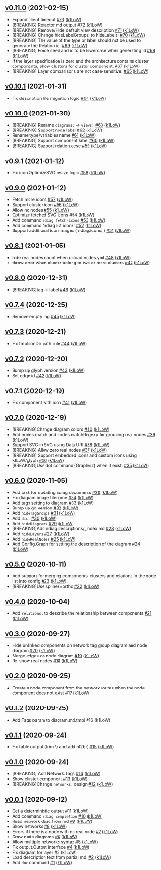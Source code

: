 ## [v0.11.0](https://github.com/k1LoW/ndiag/compare/v0.10.1...v0.11.0) (2021-02-15)

* Expand client timeout [#73](https://github.com/k1LoW/ndiag/pull/73) ([k1LoW](https://github.com/k1LoW))
* [BREAKING] Refactor md output [#72](https://github.com/k1LoW/ndiag/pull/72) ([k1LoW](https://github.com/k1LoW))
* [BREAKING] Remove/Hide default view description [#71](https://github.com/k1LoW/ndiag/pull/71) ([k1LoW](https://github.com/k1LoW))
* [BREAKING] Change hideLabelGroups: to hideLabels: [#70](https://github.com/k1LoW/ndiag/pull/70) ([k1LoW](https://github.com/k1LoW))
* [BREAKING] The value of the type or label should not be used to generate the Relation id. [#69](https://github.com/k1LoW/ndiag/pull/69) ([k1LoW](https://github.com/k1LoW))
* [BREAKING] Force seed and id to be lowercase when generating id [#68](https://github.com/k1LoW/ndiag/pull/68) ([k1LoW](https://github.com/k1LoW))
* If the layer specification is zero and the architecture contains cluster components, show clusters for cluster component. [#67](https://github.com/k1LoW/ndiag/pull/67) ([k1LoW](https://github.com/k1LoW))
* [BREAKING] Layer comparisons are not case-sensitive. [#65](https://github.com/k1LoW/ndiag/pull/65) ([k1LoW](https://github.com/k1LoW))

## [v0.10.1](https://github.com/k1LoW/ndiag/compare/v0.10.0...v0.10.1) (2021-01-31)

* Fix description file migration logic [#64](https://github.com/k1LoW/ndiag/pull/64) ([k1LoW](https://github.com/k1LoW))

## [v0.10.0](https://github.com/k1LoW/ndiag/compare/v0.9.1...v0.10.0) (2021-01-30)

* [BREAKING] Rename `diagrams:` -> `views:` [#63](https://github.com/k1LoW/ndiag/pull/63) ([k1LoW](https://github.com/k1LoW))
* [BREAKING] Support node label [#62](https://github.com/k1LoW/ndiag/pull/62) ([k1LoW](https://github.com/k1LoW))
* Rename type/variables name [#61](https://github.com/k1LoW/ndiag/pull/61) ([k1LoW](https://github.com/k1LoW))
* [BREAKING] Support component label [#60](https://github.com/k1LoW/ndiag/pull/60) ([k1LoW](https://github.com/k1LoW))
* [BREAKING] Support relation.desc [#59](https://github.com/k1LoW/ndiag/pull/59) ([k1LoW](https://github.com/k1LoW))

## [v0.9.1](https://github.com/k1LoW/ndiag/compare/v0.9.0...v0.9.1) (2021-01-12)

* Fix icon.OptimizeSVG resize logic [#58](https://github.com/k1LoW/ndiag/pull/58) ([k1LoW](https://github.com/k1LoW))

## [v0.9.0](https://github.com/k1LoW/ndiag/compare/v0.8.1...v0.9.0) (2021-01-12)

* Fetch more icons [#57](https://github.com/k1LoW/ndiag/pull/57) ([k1LoW](https://github.com/k1LoW))
* Support cluster icon [#56](https://github.com/k1LoW/ndiag/pull/56) ([k1LoW](https://github.com/k1LoW))
* Allow no nodes [#55](https://github.com/k1LoW/ndiag/pull/55) ([k1LoW](https://github.com/k1LoW))
* Optimize fetched SVG icons [#54](https://github.com/k1LoW/ndiag/pull/54) ([k1LoW](https://github.com/k1LoW))
* Add command `ndiag fetch-icons` [#53](https://github.com/k1LoW/ndiag/pull/53) ([k1LoW](https://github.com/k1LoW))
* Add command 'ndiag list icons' [#52](https://github.com/k1LoW/ndiag/pull/52) ([k1LoW](https://github.com/k1LoW))
* Support additional icon images ( ndiag.icons/ ) [#51](https://github.com/k1LoW/ndiag/pull/51) ([k1LoW](https://github.com/k1LoW))

## [v0.8.1](https://github.com/k1LoW/ndiag/compare/v0.8.0...v0.8.1) (2021-01-05)

* hide real nodes count when unload nodes.yml [#48](https://github.com/k1LoW/ndiag/pull/48) ([k1LoW](https://github.com/k1LoW))
* throw error when cluster belong to two or more clusters [#47](https://github.com/k1LoW/ndiag/pull/47) ([k1LoW](https://github.com/k1LoW))

## [v0.8.0](https://github.com/k1LoW/ndiag/compare/v0.7.4...v0.8.0) (2020-12-31)

* [BREAKING]tag -> label [#46](https://github.com/k1LoW/ndiag/pull/46) ([k1LoW](https://github.com/k1LoW))

## [v0.7.4](https://github.com/k1LoW/ndiag/compare/v0.7.3...v0.7.4) (2020-12-25)

* Remove empty tag [#45](https://github.com/k1LoW/ndiag/pull/45) ([k1LoW](https://github.com/k1LoW))

## [v0.7.3](https://github.com/k1LoW/ndiag/compare/v0.7.2...v0.7.3) (2020-12-21)

* Fix tmpIconDir path rule [#44](https://github.com/k1LoW/ndiag/pull/44) ([k1LoW](https://github.com/k1LoW))

## [v0.7.2](https://github.com/k1LoW/ndiag/compare/v0.7.1...v0.7.2) (2020-12-20)

* Bump up glyph version [#43](https://github.com/k1LoW/ndiag/pull/43) ([k1LoW](https://github.com/k1LoW))
* Set edge id [#42](https://github.com/k1LoW/ndiag/pull/42) ([k1LoW](https://github.com/k1LoW))

## [v0.7.1](https://github.com/k1LoW/ndiag/compare/v0.7.0...v0.7.1) (2020-12-19)

* Fix component with icon [#41](https://github.com/k1LoW/ndiag/pull/41) ([k1LoW](https://github.com/k1LoW))

## [v0.7.0](https://github.com/k1LoW/ndiag/compare/v0.6.0...v0.7.0) (2020-12-19)

* [BREAKING]Change diagram colors [#40](https://github.com/k1LoW/ndiag/pull/40) ([k1LoW](https://github.com/k1LoW))
* Add nodes.match and nodes.matchRegexp for grouping real nodes [#39](https://github.com/k1LoW/ndiag/pull/39) ([k1LoW](https://github.com/k1LoW))
* Support SVG in SVG using Data URI [#38](https://github.com/k1LoW/ndiag/pull/38) ([k1LoW](https://github.com/k1LoW))
* [BREAKING] Allow zero real nodes [#37](https://github.com/k1LoW/ndiag/pull/37) ([k1LoW](https://github.com/k1LoW))
* [BREAKING] Support embedded icons and custom icons using k1LoW/glyph [#36](https://github.com/k1LoW/ndiag/pull/36) ([k1LoW](https://github.com/k1LoW))
* [BREAKING]Use dot command (Graphviz) when it exist. [#35](https://github.com/k1LoW/ndiag/pull/35) ([k1LoW](https://github.com/k1LoW))

## [v0.6.0](https://github.com/k1LoW/ndiag/compare/v0.5.0...v0.6.0) (2020-11-05)

* Add task for updating ndiag documents [#26](https://github.com/k1LoW/ndiag/pull/26) ([k1LoW](https://github.com/k1LoW))
* Fix diagram image filename [#34](https://github.com/k1LoW/ndiag/pull/34) ([k1LoW](https://github.com/k1LoW))
* Add tags setting to diagram [#33](https://github.com/k1LoW/ndiag/pull/33) ([k1LoW](https://github.com/k1LoW))
* Bump up go version [#32](https://github.com/k1LoW/ndiag/pull/32) ([k1LoW](https://github.com/k1LoW))
* Add `hideTagGroups` [#31](https://github.com/k1LoW/ndiag/pull/31) ([k1LoW](https://github.com/k1LoW))
* Add `dict` [#30](https://github.com/k1LoW/ndiag/pull/30) ([k1LoW](https://github.com/k1LoW))
* Add `hideDiagrams` [#29](https://github.com/k1LoW/ndiag/pull/29) ([k1LoW](https://github.com/k1LoW))
* [BREAKING]Add ndiag.descriptions/_index.md [#28](https://github.com/k1LoW/ndiag/pull/28) ([k1LoW](https://github.com/k1LoW))
* Add `hideLayers` [#27](https://github.com/k1LoW/ndiag/pull/27) ([k1LoW](https://github.com/k1LoW))
* Add `hideRealNodes` [#25](https://github.com/k1LoW/ndiag/pull/25) ([k1LoW](https://github.com/k1LoW))
* Add Config.Graph for setting the description of the diagram [#24](https://github.com/k1LoW/ndiag/pull/24) ([k1LoW](https://github.com/k1LoW))

## [v0.5.0](https://github.com/k1LoW/ndiag/compare/v0.4.0...v0.5.0) (2020-10-11)

* Add support for merging components, clusters and relations in the node list into config [#23](https://github.com/k1LoW/ndiag/pull/23) ([k1LoW](https://github.com/k1LoW))
* [BREAKING]Use splines=ortho [#22](https://github.com/k1LoW/ndiag/pull/22) ([k1LoW](https://github.com/k1LoW))

## [v0.4.0](https://github.com/k1LoW/ndiag/compare/v0.3.0...v0.4.0) (2020-10-04)

* Add `relations:` to describe the relationship between components [#21](https://github.com/k1LoW/ndiag/pull/21) ([k1LoW](https://github.com/k1LoW))

## [v0.3.0](https://github.com/k1LoW/ndiag/compare/v0.2.0...v0.3.0) (2020-09-27)

* Hide unlinked components on network tag group diagram and node diagram [#20](https://github.com/k1LoW/ndiag/pull/20) ([k1LoW](https://github.com/k1LoW))
* Merge edges on node diagram [#19](https://github.com/k1LoW/ndiag/pull/19) ([k1LoW](https://github.com/k1LoW))
* Re-show real nodes [#18](https://github.com/k1LoW/ndiag/pull/18) ([k1LoW](https://github.com/k1LoW))

## [v0.2.0](https://github.com/k1LoW/ndiag/compare/v0.1.2...v0.2.0) (2020-09-25)

* Create a node component from the network routes when the node component does not exist [#17](https://github.com/k1LoW/ndiag/pull/17) ([k1LoW](https://github.com/k1LoW))

## [v0.1.2](https://github.com/k1LoW/ndiag/compare/v0.1.1...v0.1.2) (2020-09-25)

* Add Tags param to diagram.md.tmpl [#16](https://github.com/k1LoW/ndiag/pull/16) ([k1LoW](https://github.com/k1LoW))

## [v0.1.1](https://github.com/k1LoW/ndiag/compare/v0.1.0...v0.1.1) (2020-09-24)

* Fix table output (trim \r and add nl2br) [#15](https://github.com/k1LoW/ndiag/pull/15) ([k1LoW](https://github.com/k1LoW))

## [v0.1.0](https://github.com/k1LoW/ndiag/compare/v0.0.1...v0.1.0) (2020-09-24)

* [BREAKING] Add Network.Tags [#14](https://github.com/k1LoW/ndiag/pull/14) ([k1LoW](https://github.com/k1LoW))
* Show cluster component [#13](https://github.com/k1LoW/ndiag/pull/13) ([k1LoW](https://github.com/k1LoW))
* [BREAKING]Change `networks:` design [#12](https://github.com/k1LoW/ndiag/pull/12) ([k1LoW](https://github.com/k1LoW))

## [v0.0.1](https://github.com/k1LoW/ndiag/compare/6eabff9d8ff3...v0.0.1) (2020-09-12)

* Get a deterministic output [#11](https://github.com/k1LoW/ndiag/pull/11) ([k1LoW](https://github.com/k1LoW))
* Add command `ndiag completion` [#10](https://github.com/k1LoW/ndiag/pull/10) ([k1LoW](https://github.com/k1LoW))
* Read network desc from md [#9](https://github.com/k1LoW/ndiag/pull/9) ([k1LoW](https://github.com/k1LoW))
* Show networks [#8](https://github.com/k1LoW/ndiag/pull/8) ([k1LoW](https://github.com/k1LoW))
* Errors if there is a node with no real node [#7](https://github.com/k1LoW/ndiag/pull/7) ([k1LoW](https://github.com/k1LoW))
* Draw node diagrams [#6](https://github.com/k1LoW/ndiag/pull/6) ([k1LoW](https://github.com/k1LoW))
* Allow multiple networks syntax [#5](https://github.com/k1LoW/ndiag/pull/5) ([k1LoW](https://github.com/k1LoW))
* Fix output.Output interface [#4](https://github.com/k1LoW/ndiag/pull/4) ([k1LoW](https://github.com/k1LoW))
* Fix diagram for layer [#3](https://github.com/k1LoW/ndiag/pull/3) ([k1LoW](https://github.com/k1LoW))
* Load description text from partial md. [#2](https://github.com/k1LoW/ndiag/pull/2) ([k1LoW](https://github.com/k1LoW))
* Add `doc` command [#1](https://github.com/k1LoW/ndiag/pull/1) ([k1LoW](https://github.com/k1LoW))

